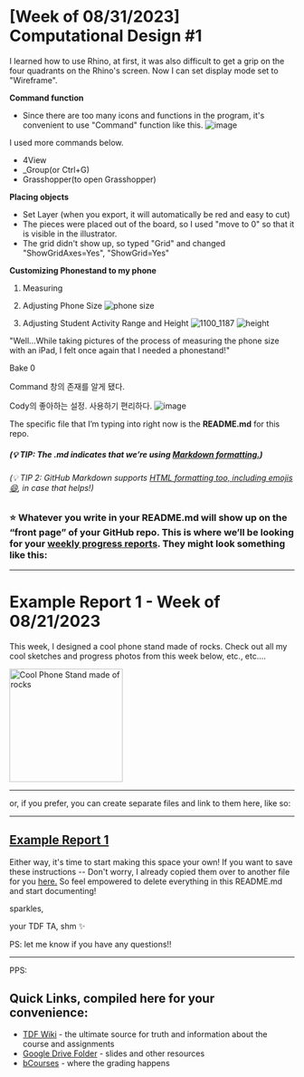 # [Week of 08/31/2023] Computational Design #1
I learned how to use Rhino, at first, it was also difficult to get a grip on the four quadrants on the Rhino's screen.
Now I can set display mode set to "Wireframe". 

**Command function**
- Since there are too many icons and functions in the program, it's convenient to use "Command" function like this.
![image](https://github.com/Berkeley-MDes/tdf-fa23-hye-jade/assets/143137119/6c751f0b-4a0e-49b3-88e4-ebc7091ff079)

I used more commands below.
- 4View
- _Group(or Ctrl+G)
- Grasshopper(to open Grasshopper)

**Placing objects**
- Set Layer (when you export, it will automatically be red and easy to cut)
- The pieces were placed out of the board, so I used "move to 0" so that it is visible in the illustrator.
- The grid didn't show up, so typed "Grid" and changed "ShowGridAxes=Yes", "ShowGrid=Yes"

**Customizing Phonestand to my phone**
1) Measuring

2) Adjusting Phone Size
![phone size](https://github.com/Berkeley-MDes/tdf-fa23-hye-jade/assets/143137119/befff3fe-b485-431c-bf37-f68b12968135)

3) Adjusting Student Activity Range and Height 
![1100_1187](https://github.com/Berkeley-MDes/tdf-fa23-hye-jade/assets/143137119/e7ee61c2-c485-4f4f-8a69-4f633b9790f1)
![height](https://github.com/Berkeley-MDes/tdf-fa23-hye-jade/assets/143137119/e000db09-ff4a-4a5c-8126-063ec8fdb8c0)

"Well...While taking pictures of the process of measuring the phone size with an iPad, I felt once again that I needed a phonestand!"

Bake 
0

Command 창의 존재를 알게 됐다.

Cody의 좋아하는 설정. 사용하기 편리하다. 
![image](https://github.com/Berkeley-MDes/tdf-fa23-hye-jade/assets/143137119/8bbd3a19-0737-411e-930c-bd7ca3a847a7)



The specific file that I’m typing into right now is the **README.md** for this repo. 
##### (💡 TIP: The .md indicates that we’re using [Markdown formatting.](https://www.markdownguide.org/cheat-sheet/)) #####
<h6> (💡 TIP 2: GitHub Markdown supports <a href="https://gist.github.com/seanh/13a93686bf4c2cb16e658b3cf96807f2"> <em>HTML formatting</em> too, including emojis 😄</a>, in case that helps!) </h6>

### :star: Whatever you write in your **README.md** will show up on the “front page” of your GitHub repo. This is where we’ll be looking for your [weekly progress reports](https://github.com/Berkeley-MDes/desinv-202/wiki/3.0-Weekly-Submissions). They might look something like this: ###
---
# Example Report 1 - Week of 08/21/2023 #
This week, I designed a cool phone stand made of rocks. Check out all my cool sketches and progress photos from this week below, etc., etc....

<img width="200" alt="Cool Phone Stand made of rocks" src="https://github.com/s-almeda/tdf-template-repo/assets/21287693/bc2f1864-af5a-456d-9a71-e1d80d51190c">

---

or, if you prefer, you can create separate files and link to them here, like so:

---
[Example Report 1](weekly-reports/example-report-1.md)
---

Either way, it's time to start making this space your own! If you want to save these instructions -- Don't worry, I already copied them over to another file for you [here.](welcomeREADME.md) So feel empowered to delete everything in this README.md and start documenting! 

sparkles,

your TDF TA, shm :sparkles:

PS: let me know if you have any questions!!

--- 
PPS: 
## Quick Links, compiled here for your convenience: ##

- [TDF Wiki](https://github.com/Berkeley-MDes/desinv-202/wiki) - the ultimate source for truth and information about the course and assignments
- [Google Drive Folder](https://drive.google.com/drive/folders/1OjFgu4llHn-2WayQFVWRKFyOkQ_WaQRx?usp=drive_link) - slides and other resources
- [bCourses](https://bcourses.berkeley.edu/courses/1528355) - where the grading happens


